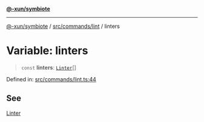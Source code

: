 [**@-xun/symbiote**](../../../../README.md)

***

[@-xun/symbiote](../../../../README.md) / [src/commands/lint](../README.md) / linters

# Variable: linters

> `const` **linters**: [`Linter`](../enumerations/Linter.md)[]

Defined in: [src/commands/lint.ts:44](https://github.com/Xunnamius/symbiote/blob/feca973a0a29b4194f5e9720a5df04c799f6fa94/src/commands/lint.ts#L44)

## See

[Linter](../enumerations/Linter.md)
